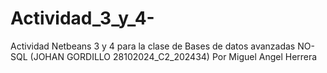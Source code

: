 # Actividad_3_y_4-
Actividad Netbeans 3 y 4 para la clase de Bases de datos avanzadas NO-SQL (JOHAN GORDILLO 28102024_C2_202434)
Por Miguel Angel Herrera
